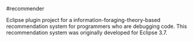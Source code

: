 #recommender

Eclipse plugin project for a information-foraging-theory-based recommendation system for programmers who are debugging code. This recommendation system was originally developed for Eclipse 3.7.